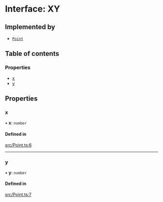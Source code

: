 # Interface: XY

## Implemented by

- [`Point`](../classes/Point.md)

## Table of contents

### Properties

- [x](XY.md#x)
- [y](XY.md#y)

## Properties

### x

• **x**: `number`

#### Defined in

[src/Point.ts:6](https://github.com/fabricjs/fabric.js/blob/a4453620e/src/Point.ts#L6)

___

### y

• **y**: `number`

#### Defined in

[src/Point.ts:7](https://github.com/fabricjs/fabric.js/blob/a4453620e/src/Point.ts#L7)
